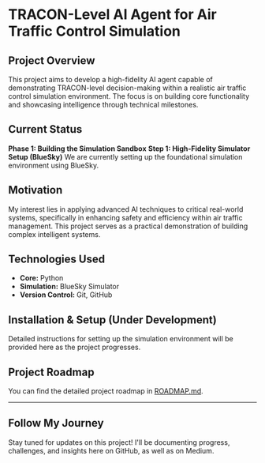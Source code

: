 # TRACON-Level AI Agent for Air Traffic Control Simulation

## Project Overview
This project aims to develop a high-fidelity AI agent capable of demonstrating TRACON-level decision-making within a realistic air traffic control simulation environment. The focus is on building core functionality and showcasing intelligence through technical milestones.

## Current Status
**Phase 1: Building the Simulation Sandbox**
**Step 1: High-Fidelity Simulator Setup (BlueSky)**
We are currently setting up the foundational simulation environment using BlueSky.

## Motivation
My interest lies in applying advanced AI techniques to critical real-world systems, specifically in enhancing safety and efficiency within air traffic management. This project serves as a practical demonstration of building complex intelligent systems.

## Technologies Used
* **Core:** Python
* **Simulation:** BlueSky Simulator
* **Version Control:** Git, GitHub

## Installation & Setup (Under Development)
Detailed instructions for setting up the simulation environment will be provided here as the project progresses.

## Project Roadmap
You can find the detailed project roadmap in [ROADMAP.md](ROADMAP.md).

---

## Follow My Journey
Stay tuned for updates on this project! I'll be documenting progress, challenges, and insights here on GitHub, as well as on Medium.
